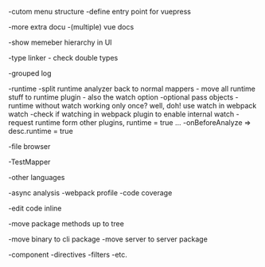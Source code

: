 
-cutom menu structure
    -define entry point for vuepress

-more extra docu
    -(multiple) vue docs
    <!-- -modul ename .md -->

-show memeber hierarchy in UI


-type linker
    - check double types

-grouped log

-runtime
    -split runtime analyzer back to normal mappers
    - move all runtime stuff to runtime plugin
    - also the watch option
    -optional pass objects
    -runtime without watch working only once? well, doh! use watch in webpack watch
    -check if watching in webpack plugin to enable internal watch
    -request runtime form other plugins, runtime = true ...
    -onBeforeAnalyze => desc.runtime = true



-file browser

-TestMapper

-other languages

-async analysis
    -webpack profile
    -code coverage

-edit code inline

-move package methods up to tree

-move binary to cli package
-move server to server package


-component
    -directives
    -filters
    -etc.
